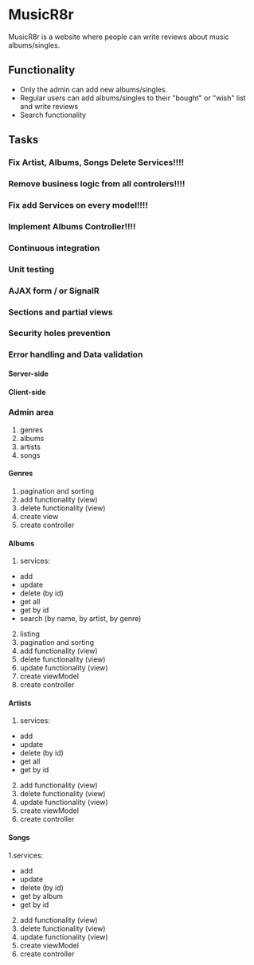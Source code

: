 # MusicR8r

MusicR8r is a website where people can write reviews about music albums/singles.

## Functionality

- Only the admin can add new albums/singles.
- Regular users can add albums/singles to their "bought" or "wish" list and write reviews
- Search functionality

## Tasks

### Fix Artist, Albums, Songs Delete Services!!!!
### Remove business logic from all controlers!!!!
### Fix add Services on every model!!!!
### Implement Albums Controller!!!!

### Continuous integration
### Unit testing
### AJAX form / or SignalR
### Sections and partial views
### Security holes prevention
### Error handling and Data validation
#### Server-side
#### Client-side
### Admin area
1) genres
2) albums
3) artists
4) songs
#### Genres
1. pagination and sorting
2. add functionality (view)
3. delete functionality (view)
4. create view
5. create controller
#### Albums
1. services:
- add
- update
- delete (by id)
- get all
- get by id
- search (by name, by artist, by genre)
2. listing
3. pagination and sorting
4. add functionality (view)
5. delete functionality (view)
6. update functionality (view)
7. create viewModel
8. create controller
#### Artists
1. services:
- add
- update
- delete (by id)
- get all
- get by id
2. add functionality (view)
3. delete functionality (view)
4. update functionality (view)
5. create viewModel
6. create controller
#### Songs
1.services:
- add
- update
- delete (by id)
- get by album
- get by id
2. add functionality (view)
3. delete functionality (view)
4. update functionality (view)
5. create viewModel
6. create controller

